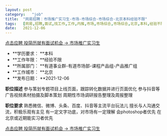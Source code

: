 ```yaml
---
layout:	post
category:	"job"
title:	"网易招聘：市场推广实习生-市场-市场综合-市场综合-北京本科经验不限"
tags:	[网易,招聘,面试,找工作,工作,内推,市场,市场综合,市场综合,北京,本科,经验不限]
date:	2021-12-06
---
```


[点击应聘 投简历就有面试机会 -> 市场推广实习生](http://mobile.bole.netease.com/bole/boleDetail?id=15160&employeeId=346f03c3cda5f04c&key=all)



- **学历要求： **本科
- **工作年限： **经验不限
- **所属部门： **有道事业群-有道市场部-课程产品组-产品推广组
- **工作城市： **北京
- **发布日期： **2021-12-06



**职位描述**
参与策划专题项目上线页面，跟踪转化数据并进行页面优化 
参与抖音等广告视频素材拍摄及脚本策划 
周期性市场调研报告整理及周报整理



**职位要求**
熟悉微信、微博、头条、百度、抖音等主流平台玩法儿 
擅长与人沟通交流，积极乐观有主见 
有一定文字功底，对市场有一定理解 
会photoshop者优先 
在北京或近期能实习者优先



[点击应聘 投简历就有面试机会 -> 市场推广实习生](http://mobile.bole.netease.com/bole/boleDetail?id=15160&employeeId=346f03c3cda5f04c&key=all)